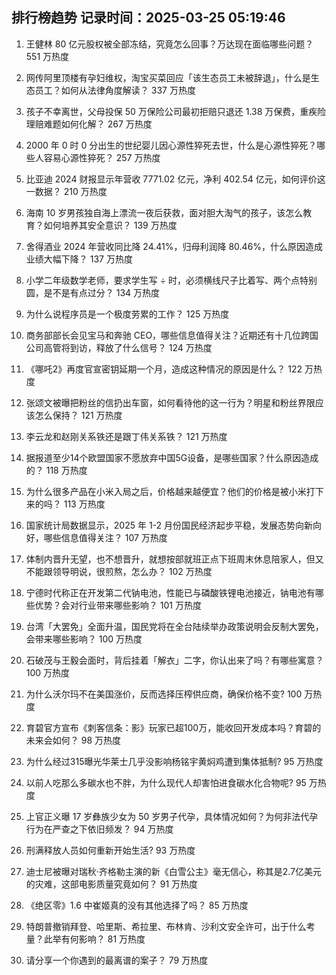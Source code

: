 
## 排行榜趋势 记录时间：2025-03-25 05:19:46
  
  1. 王健林 80 亿元股权被全部冻结，究竟怎么回事？万达现在面临哪些问题？ 551 万热度
    
  2. 网传阿里顶楼有孕妇维权，淘宝买菜回应「该生态员工未被辞退」，什么是生态员工？如何从法律角度解读？ 337 万热度
    
  3. 孩子不幸离世，父母投保 50 万保险公司最初拒赔只退还 1.38 万保费，重疾险理赔难题如何化解？ 267 万热度
    
  4. 2000 年 0 时 0 分出生的世纪婴儿因心源性猝死去世，什么是心源性猝死？哪些人容易心源性猝死？ 257 万热度
    
  5. 比亚迪 2024 财报显示年营收 7771.02 亿元，净利 402.54 亿元，如何评价这一数据？ 210 万热度
    
  6. 海南 10 岁男孩独自海上漂流一夜后获救，面对胆大淘气的孩子，该怎么教育？如何培养其安全意识？ 139 万热度
    
  7. 舍得酒业 2024 年营收同比降 24.41%，归母利润降 80.46%，什么原因造成业绩大幅下降？ 137 万热度
    
  8. 小学二年级数学老师，要求学生写 ÷ 时，必须横线尺子比着写、两个点特别圆，是不是有点过分？ 134 万热度
    
  9. 为什么说程序员是一个极度劳累的工作？ 125 万热度
    
  10. 商务部部长会见宝马和奔驰 CEO，哪些信息值得关注？近期还有十几位跨国公司高管将到访，释放了什么信号？ 124 万热度
    
  11. 《哪吒2》再度官宣密钥延期一个月，造成这种情况的原因是什么？ 122 万热度
    
  12. 张颂文被曝把粉丝的信扔出车窗，如何看待他的这一行为？明星和粉丝界限应该怎么保持？ 121 万热度
    
  13. 李云龙和赵刚关系铁还是跟丁伟关系铁？ 121 万热度
    
  14. 据报道至少14个欧盟国家不愿放弃中国5G设备，是哪些国家？什么原因造成的？ 118 万热度
    
  15. 为什么很多产品在小米入局之后，价格越来越便宜？他们的价格是被小米打下来的吗？ 113 万热度
    
  16. 国家统计局数据显示，2025 年 1-2 月份国民经济起步平稳，发展态势向新向好，哪些信息值得关注？ 107 万热度
    
  17. 体制内晋升无望，也不想晋升，就想按部就班正点下班周末休息陪家人，但又不能跟领导明说，很煎熬，怎么办？ 102 万热度
    
  18. 宁德时代称正在开发第二代钠电池，性能已与磷酸铁锂电池接近，钠电池有哪些优势？会对行业带来哪些影响？ 101 万热度
    
  19. 台湾「大罢免」全面升温，国民党将在全台陆续举办政策说明会反制大罢免，会带来哪些影响？ 100 万热度
    
  20. 石破茂与王毅会面时，背后挂着「解衣」二字，你认出来了吗？有哪些寓意？ 100 万热度
    
  21. 为什么沃尔玛不在美国涨价，反而选择压榨供应商，确保价格不变? 100 万热度
    
  22. 育碧官方宣布《刺客信条：影》玩家已超100万，能收回开发成本吗？育碧的未来会如何？ 98 万热度
    
  23. 为什么经过315曝光华莱士几乎没影响杨铭宇黄焖鸡遭到集体抵制? 95 万热度
    
  24. 以前人吃那么多碳水也不胖，为什么现代人却害怕进食碳水化合物呢? 95 万热度
    
  25. 上官正义曝 17 岁彝族少女为 50 岁男子代孕，具体情况如何？为何非法代孕行为在严查之下依旧频发？ 94 万热度
    
  26. 刑满释放人员如何重新开始生活? 93 万热度
    
  27. 迪士尼被曝对瑞秋·齐格勒主演的新《白雪公主》毫无信心，称其是2.7亿美元的灾难，这部电影质量究竟如何？ 91 万热度
    
  28. 《绝区零》1.6 中崔姬真的没有其他选择了吗？ 85 万热度
    
  29. 特朗普撤销拜登、哈里斯、希拉里、布林肯、沙利文安全许可，出于什么考量？此举有何影响？ 81 万热度
    
  30. 请分享一个你遇到的最离谱的案子？ 79 万热度
    
